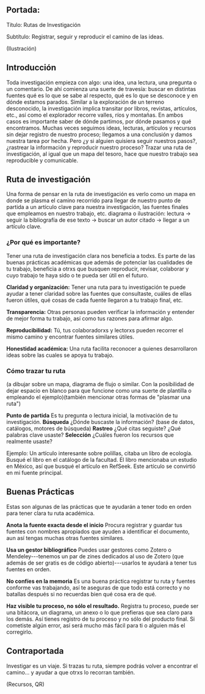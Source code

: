 ## Portada:

Título: Rutas de Investigación

Subtítulo: Registrar, seguir y reproducir el camino de las ideas. 

(Ilustración)

## Introducción

Toda investigación empieza con algo: una idea, una lectura, una pregunta o un comentario. De ahí comienza una suerte de travesía: buscar en distintas fuentes qué es lo que se sabe al respecto, qué es lo que se desconoce y en dónde estamos parados.
Similar a la exploración de un terreno desconocido, la investigación implica transitar por libros, revistas, artículos, etc., así como el explorador recorre valles, ríos y montañas. En ambos casos es importante saber de dónde partimos, por dónde pasamos y qué encontramos.
Muchas veces seguimos ideas, lecturas, artículos y recursos sin dejar registro de nuestro proceso; llegamos a una conclusión y damos nuestra tarea por hecha. Pero ¿y si alguien quisiera seguir nuestros pasos?, ¿rastrear la información y reproducir nuestro proceso?
Trazar una ruta de investigación, al igual que un mapa del tesoro, hace que nuestro trabajo sea reproducible y comunicable.

## Ruta de investigación
Una forma de pensar en la ruta de investigación es verlo como un mapa en donde se plasma el camino recorrido para llegar de nuestro punto de partida a un artículo clave para nuestra investigación, las fuentes finales que empleamos en nuestro trabajo, etc.
diagrama o ilustración: lectura → seguir la bibliografía de ese texto → buscar un autor citado → llegar a un artículo clave.

### ¿Por qué es importante?
Tener una ruta de investigación clara nos beneficia a todxs. Es parte de las buenas prácticas académicas que además de potenciar las cualidades de tu trabajo, beneficia a otrxs que busquen reproducir, revisar, colaborar y cuyo trabajo te haya sido o te pueda ser útil en el futuro. 

**Claridad y organización:** Tener una ruta para tu investigación te puede ayudar a tener claridad sobre las fuentes que consultaste, cuáles de ellas fueron útiles, qué cosas de cada fuente llegaron a tu trabajo final, etc. 

**Transparencia:** Otras personas pueden verificar la información y entender de mejor forma tu trabajo, así como tus razones para afirmar algo. 

**Reproducibilidad:** Tú, tus colaboradorxs y lectorxs pueden recorrer el mismo camino y encontrar fuentes similares útiles.

**Honestidad académica:** Una ruta facilita reconocer a quienes desarrollaron ideas sobre las cuales se apoya tu trabajo.

### Cómo trazar tu ruta
(a dibujar sobre un mapa, diagrama de flujo o similar. Con la posibilidad de dejar espacio en blanco para que funcione como una suerte de plantilla o empleando el ejemplo)(también mencionar otras formas de "plasmar una ruta")

**Punto de partida**
Es tu pregunta o lectura inicial, la motivación de tu investigación.
**Búsqueda**
¿Dónde buscaste la información? (base de datos, catálogos, motores de búsqueda)
**Rastreo**
¿Qué citas seguiste? ¿Qué palabras clave usaste?
**Selección**
¿Cuáles fueron los recursos que realmente usaste?

Ejemplo:
Un artículo interesante sobre polillas, citaba un libro de ecología.
Busqué el libro en el catálogo de la facultad. 
El libro mencionaba un estudio en México, así que busqué el artículo en RefSeek.
Este artículo se convirtió en mi fuente principal.

## Buenas Prácticas
Estas son algunas de las prácticas que te ayudarán a tener todo en orden para tener clara tu ruta académica. 

**Anota la fuente exacta desde el inicio**
Procura registrar y guardar tus fuentes con nombres apropiados que ayuden a identificar el documento, aun así tengas muchas otras fuentes similares. 

**Usa un gestor bibliográfico**
Puedes usar gestores como Zotero o Mendeley---tenemos un par de zines dedicados al uso de Zotero (que además de ser gratis es de código abierto)---usarlos te ayudará a tener tus fuentes en orden.

**No confíes en la memoria**
Es una buena práctica registrar tu ruta y fuentes conforme vas trabajando, así te aseguras de que todo está correcto y no batallas después si no recuerdas bien qué cosa era de qué.

**Haz visible tu proceso, no sólo el resultado.**
Registra tu proceso, puede ser una bitácora, un diagrama, un anexo o lo que prefieras que sea claro para los demás. Así tienes registro de tu proceso y no sólo del producto final. Si cometiste algún error, así será mucho más fácil para ti o alguien más el corregirlo.


## Contraportada

Investigar es un viaje. Si trazas tu ruta, siempre podrás volver a encontrar el camino… y ayudar a que otrxs lo recorran también.

(Recursos, QR)

